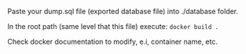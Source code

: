 Paste your dump.sql file (exported database file) into ./database folder.

In the root path (same level that this file) execute: 
    `docker build .`

Check docker documentation to modify, e.i, container name, etc.
